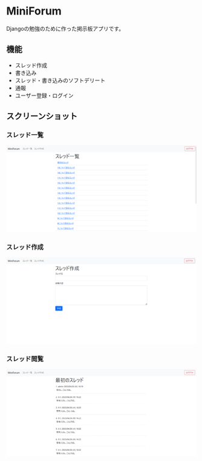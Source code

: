 # MiniForum
Djangoの勉強のために作った掲示板アプリです。

## 機能
- スレッド作成
- 書き込み
- スレッド・書き込みのソフトデリート
- 通報
- ユーザー登録・ログイン

## スクリーンショット
### スレッド一覧
![スレッド一覧画面](/img/screenshot_threads.png)

### スレッド作成
![スレッド作成画面](/img/screenshot_thread_create.png)

### スレッド閲覧
![スレッド閲覧画面](/img/screenshot_posts.png)
